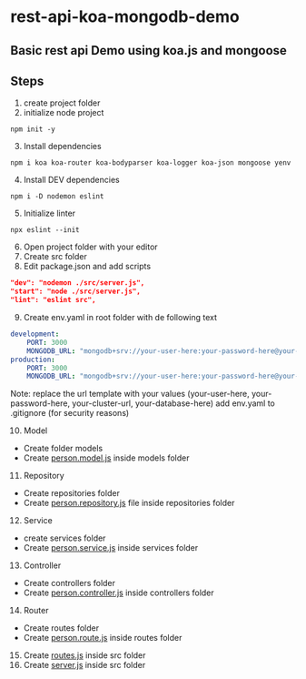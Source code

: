 # rest-api-koa-mongodb-demo
## Basic rest api Demo using koa.js and mongoose

## Steps
1. create project folder
2. initialize node project
```shell
npm init -y
```
3. Install dependencies
```shell
npm i koa koa-router koa-bodyparser koa-logger koa-json mongoose yenv
```
4. Install DEV dependencies
```shell
npm i -D nodemon eslint
```
5. Initialize linter
```shell
npx eslint --init
```
6. Open project folder with your editor
7. Create src folder
8. Edit package.json and add scripts
```json
"dev": "nodemon ./src/server.js",
"start": "node ./src/server.js",
"lint": "eslint src",
```
9. Create env.yaml in root folder with de following text
```yaml
development:
    PORT: 3000
    MONGODB_URL: "mongodb+srv://your-user-here:your-password-here@your-cluster-url/your-database-here?retryWrites=true&w=majority"
production:
    PORT: 3000
    MONGODB_URL: "mongodb+srv://your-user-here:your-password-here@your-cluster-url/your-database-here?retryWrites=true&w=majority"
```
Note: replace the url template with your values (your-user-here, your-password-here, your-cluster-url, your-database-here)
add env.yaml to .gitignore (for security reasons)

10. Model
  * Create folder models
  * Create [person.model.js](https://github.com/jriverox/rest-api-koa-mongodb-demo/blob/master/src/models/person.model.js) inside models folder

11. Repository
  * Create repositories folder
  * Create [person.repository.js](https://github.com/jriverox/rest-api-koa-mongodb-demo/blob/master/src/repositories/person.repository.js) file inside repositories folder

12. Service
  * create services folder
  * Create [person.service.js](https://github.com/jriverox/rest-api-koa-mongodb-demo/blob/master/src/services/person.service.js) inside services folder

13. Controller
  * Create controllers folder
  * Create [person.controller.js](https://github.com/jriverox/rest-api-koa-mongodb-demo/blob/master/src/controllers/person.controller.js) inside controllers folder

14. Router
  * Create routes folder
  * Create [person.route.js](https://github.com/jriverox/rest-api-koa-mongodb-demo/blob/master/src/routes/person.route.js) inside routes folder
15. Create [routes.js](https://github.com/jriverox/rest-api-koa-mongodb-demo/blob/master/src/routes.js) inside src folder
16. Create [server.js](https://github.com/jriverox/rest-api-koa-mongodb-demo/blob/master/src/server.js) inside src folder
